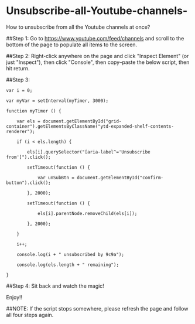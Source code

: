 # Unsubscribe-all-Youtube-channels-
How to unsubscribe from all the Youtube channels at once?

##Step 1:
Go to https://www.youtube.com/feed/channels and scroll to the bottom of the page to populate all items to the screen.

##Step 2:
Right-click anywhere on the page and click "Inspect Element" (or just "Inspect"), then click "Console", then copy–paste the below script, then hit return.

##Step 3:

```
var i = 0;

var myVar = setInterval(myTimer, 3000);

function myTimer () {

    var els = document.getElementById("grid-container").getElementsByClassName("ytd-expanded-shelf-contents-renderer");

    if (i < els.length) {

        els[i].querySelector("[aria-label^='Unsubscribe from']").click();

        setTimeout(function () {

            var unSubBtn = document.getElementById("confirm-button").click();

        }, 2000);

        setTimeout(function () {

            els[i].parentNode.removeChild(els[i]);

        }, 2000);

    }

    i++;

    console.log(i + " unsubscribed by 9c9a");

    console.log(els.length + " remaining");

}
```

##Step 4:
Sit back and watch the magic!

Enjoy!!

##NOTE: If the script stops somewhere, please refresh the page and follow all four steps again.
